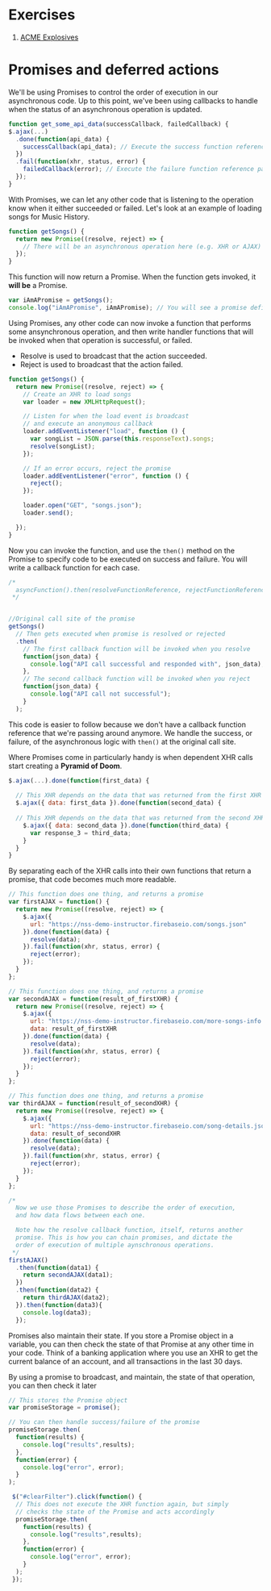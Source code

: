 # Exercises

1. [ACME Explosives](../exercises/MJ_PROMISES_ACME_EXPLOSIVES.md)

# Promises and deferred actions

We'll be using Promises to control the order of execution in our asynchronous code. Up to this point, we've been using callbacks to handle when the status of an asynchronous operation is updated.

```js
function get_some_api_data(successCallback, failedCallback) {
$.ajax(...)
  .done(function(api_data) {
    successCallback(api_data); // Execute the success function reference passed to us
  })
  .fail(function(xhr, status, error) {
    failedCallback(error); // Execute the failure function reference passed to us
  });
}
```

With Promises, we can let any other code that is listening to the operation know when it either succeeded or failed. Let's look at an example of loading songs for Music History.

```js
function getSongs() {
  return new Promise((resolve, reject) => {
    // There will be an asynchronous operation here (e.g. XHR or AJAX)
  });
}
```

This function will now return a Promise. When the function gets invoked, it **will be** a Promise.

```js
var iAmAPromise = getSongs();
console.log("iAmAPromise", iAmAPromise); // You will see a promise definition in the console
```

Using Promises, any other code can now invoke a function that performs some ansynchronous operation, and then write handler functions that will be invoked when that operation is successful, or failed.

 - Resolve is used to broadcast that the action succeeded.
 - Reject is used to broadcast that the action failed.

```js
function getSongs() {
  return new Promise((resolve, reject) => {
    // Create an XHR to load songs
    var loader = new XMLHttpRequest();

    // Listen for when the load event is broadcast
    // and execute an anonymous callback
    loader.addEventListener("load", function () {
      var songList = JSON.parse(this.responseText).songs;
      resolve(songList);
    });

    // If an error occurs, reject the promise
    loader.addEventListener("error", function () {
      reject();
    });

    loader.open("GET", "songs.json");
    loader.send();

  });
}
```

Now you can invoke the function, and use the `then()` method on the Promise to specify code to be executed on success and failure. You will write a callback function for each case.

```js
/*
  asyncFunction().then(resolveFunctionReference, rejectFunctionReference)
 */


//Original call site of the promise
getSongs()
  // Then gets executed when promise is resolved or rejected
  .then(
    // The first callback function will be invoked when you resolve
    function(json_data) {
      console.log("API call successful and responded with", json_data);
    },
    // The second callback function will be invoked when you reject
    function(json_data) {
      console.log("API call not successful");
    }
  );
```

This code is easier to follow because we don't have a callback function reference that we're passing around anymore. We handle the success, or failure, of the asynchronous logic with `then()` at the original call site.

Where Promises come in particularly handy is when dependent XHR calls start creating a **Pyramid of Doom**.

```js
$.ajax(...).done(function(first_data) {
  
  // This XHR depends on the data that was returned from the first XHR
  $.ajax({ data: first_data }).done(function(second_data) {
  
  // This XHR depends on the data that was returned from the second XHR  
    $.ajax({ data: second_data }).done(function(third_data) {
      var response_3 = third_data;
    }
  }
}
```

By separating each of the XHR calls into their own functions that return a promise, that code becomes much more readable.

```js
// This function does one thing, and returns a promise
var firstAJAX = function() {
  return new Promise((resolve, reject) => {
    $.ajax({
      url: "https://nss-demo-instructor.firebaseio.com/songs.json"
    }).done(function(data) {
      resolve(data);
    }).fail(function(xhr, status, error) {
      reject(error);
    });
  }
};

// This function does one thing, and returns a promise
var secondAJAX = function(result_of_firstXHR) {
  return new Promise((resolve, reject) => {
    $.ajax({
      url: "https://nss-demo-instructor.firebaseio.com/more-songs-info.json",
      data: result_of_firstXHR
    }).done(function(data) {
      resolve(data);
    }).fail(function(xhr, status, error) {
      reject(error);
    });
  }
};

// This function does one thing, and returns a promise
var thirdAJAX = function(result_of_secondXHR) {
  return new Promise((resolve, reject) => {
    $.ajax({
      url: "https://nss-demo-instructor.firebaseio.com/song-details.json",
      data: result_of_secondXHR
    }).done(function(data) {
      resolve(data);
    }).fail(function(xhr, status, error) {
      reject(error);
    });
  }
};

/*
  Now we use those Promises to describe the order of execution, 
  and how data flows between each one.

  Note how the resolve callback function, itself, returns another
  promise. This is how you can chain promises, and dictate the
  order of execution of multiple aynschronous operations.
 */
firstAJAX()
  .then(function(data1) {
    return secondAJAX(data1);
  })
  .then(function(data2) {
    return thirdAJAX(data2);
  }).then(function(data3){
    console.log(data3);
  });
```

Promises also maintain their state. If you store a Promise object in a variable, you can then check the state of that Promise at any other time in your code. Think of a banking application where you use an XHR to get the current balance of an account, and all transactions in the last 30 days.

By using a promise to broadcast, and maintain, the state of that operation, you can then check it later 

```js
// This stores the Promise object
var promiseStorage = promise();

// You can then handle success/failure of the promise
promiseStorage.then(
  function(results) {
    console.log("results",results);
  },
  function(error) {
    console.log("error", error);
  }
);

 $("#clearFilter").click(function() {
  // This does not execute the XHR function again, but simply
  // checks the state of the Promise and acts accordingly
  promiseStorage.then(
    function(results) {
      console.log("results",results);
    },
    function(error) {
      console.log("error", error);
    }
  );
 });
```
